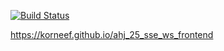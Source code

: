 [![Build Status](https://api.cirrus-ci.com/github/korneef/ahj_25_sse_ws_frontend.svg)](https://cirrus-ci.com/github/korneef/ahj_25_sse_ws_frontend)

https://korneef.github.io/ahj_25_sse_ws_frontend
